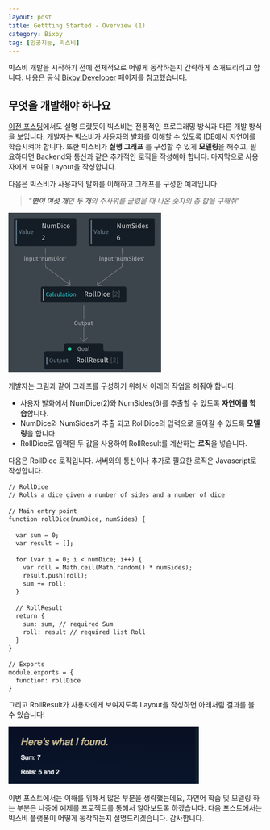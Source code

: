 ```yaml
---
layout: post
title: Gettting Started - Overview (1)
category: Bixby
tag: [인공지능, 빅스비]
---
```


빅스비 개발을 시작하기 전에 전체적으로 어떻게 동작하는지 간략하게 소개드리려고 합니다. 내용은 공식 [Bixby Developer](https://bixbydevelopers.com/dev/docs/get-started/overview) 페이지를 참고했습니다.


## 무엇을 개발해야 하나요

[이전 포스팅](/bixby/2018/12/13/intro/)에서도 설명 드렸듯이 빅스비는 전통적인 프로그래밍 방식과 다른 개발 방식을 보입니다. 개발자는 빅스비가 사용자의 발화를 이해할 수 있도록 IDE에서 자연어를 학습시켜야 합니다. 또한 빅스비가 **실행 그래프** 를 구성할 수 있게 **모델링**을 해주고, 필요하다면 Backend와 통신과 같은 추가적인 로직을 작성해야 합니다. 마지막으로 사용자에게 보여줄 Layout을 작성합니다.

다음은 빅스비가 사용자의 발화를 이해하고 그래프를 구성한 예제입니다.

>*"**면이 여섯 개**인 **두 개**의 주사위를 굴렸을 때 나온 숫자의 총 합을 구해줘"*

![image](/assets/2018-12-16-overview/1st-execution-graph-11771877356118750247.png)


개발자는 그림과 같이 그래프를 구성하기 위해서 아래의 작업을 해줘야 합니다.

* 사용자 발화에서 NumDice(2)와 NumSides(6)를 추출할 수 있도록 **자연어를 학습**합니다.
* NumDice와 NumSides가 추출 되고 RollDice의 입력으로 들아갈 수 있도록 **모델링**을 합니다.
* RollDice로 입력된 두 값을 사용하여 RollResult를 계산하는 **로직**을 넣습니다.

다음은 RollDice 로직입니다. 서버와의 통신이나 추가로 필요한 로직은 Javascript로 작성합니다.

```
// RollDice
// Rolls a dice given a number of sides and a number of dice

// Main entry point
function rollDice(numDice, numSides) {

  var sum = 0;
  var result = [];

  for (var i = 0; i < numDice; i++) {
    var roll = Math.ceil(Math.random() * numSides);
    result.push(roll);
    sum += roll;
  }

  // RollResult
  return {
    sum: sum, // required Sum
    roll: result // required list Roll
  }
}

// Exports
module.exports = {
  function: rollDice
}
```


그리고 RollResult가 사용자에게 보여지도록 Layout을 작성하면 아래처럼 결과를 볼 수 있습니다!

![image](/assets/2018-12-16-overview/layout-result-16107432446437221263.png)


이번 포스트에서는 이해를 위해서 많은 부분을 생략했는데요, 자연어 학습 및 모델링 하는 부분은 나중에 예제를 프로젝트를 통해서 알아보도록 하겠습니다.
다음 포스트에서는 빅스비 플랫폼이 어떻게 동작하는지 설명드리겠습니다. 감사합니다.